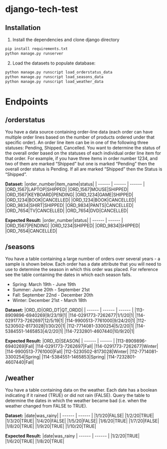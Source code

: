 # django-tech-test

## Installation

1. Install the dependencies and clone django directory

```sh
pip install requirements.txt
python manage.py runserver
```

2. Load the datasets to populate database:
```sh
python manage.py runscript load_orderstatus_data
python manage.py runscript load_seasons_data
python manage.py runscript load_weather_data
```


# Endpoints
## /orderstatus

You have a data source containing order-line data (each order can have multiple order lines based on the number of products ordered under that specific order). An order line item can be in one of the following three statuses: Pending, Shipped, Cancelled. You want to determine the status of the overall order based on the statuses of each individual order line item for that order. For example, if you have three items in order number 1234, and two of them are marked “Shipped” but one is marked “Pending” then the overall order status is Pending. If all are marked “Shipped” then the Status is “Shipped”.

**Dataset:**
|order_number|item_name|status|
| ------ | ------ | ------ |
|ORD_1567|LAPTOP|SHIPPED|
|ORD_1567|MOUSE|SHIPPED|
|ORD_1567|KEYBOARD|PENDING|
|ORD_1234|GAME|SHIPPED|
|ORD_1234|BOOK|CANCELLED|
|ORD_1234|BOOK|CANCELLED|
|ORD_9834|SHIRT|SHIPPED|
|ORD_9834|PANTS|CANCELLED|
|ORD_7654|TV|CANCELLED|
|ORD_7654|DVD|CANCELLED|

**Expected Result:**
|order_number|status|
| ------ | ------ |
|ORD_1567|PENDING|
|ORD_1234|SHIPPED|
|ORD_9834|SHIPPED|
|ORD_7654|CANCELLED|

## /seasons

You have a table containing a large number of orders over several years - a sample is shown below. Each order has a date attribute that you will need to use to determine the season in which this order was placed. For reference see the table containing the dates in which each season falls.
- Spring: March 19th - June 19th
- Summer: June 20th - September 21st
- Fall: September 22nd - December 20th
- Winter: December 21st - March 18th

**Dataset:**
|ORD_ID|ORD_DT|QT_ORDD|
| ------ | ------ | ------ |
|113-8909896-6940269|9/23/19|1|
|114-0291773-7262677|1/1/20|1|
|114-0291773-7262697|12/5/19|1|
|114-9900513-7761000|9/24/20|1|
|112-5230502-8173028|1/30/20|1|
|112-7714081-3300254|5/2/20|1|
|114-5384551-1465853|4/2/20|1|
|114-7232801-4607440|10/9/20|1|

**Expected Result:**
|ORD_ID|SEASON|
| ------ | ------ |
|113-8909896-6940269|Fall|
|114-0291773-7262697|Fall|
|114-0291773-7262677|Winter|
|114-9900513-7761000|Fall|
|112-5230502-8173028|Winter|
|112-7714081-3300254|Spring|
|114-5384551-1465853|Spring|
|114-7232801-4607440|Fall|

## /weather
You have a table containing data on the weather. Each date has a boolean indicating if it rained (TRUE) or did not rain (FALSE). Query the table to determine the dates in which the weather became bad (i.e. when the weather changed from FALSE to TRUE).

**Dataset:**
|date|was_rainy|
| ------ | ------ |
|1/1/20|FALSE|
|1/2/20|TRUE|
|1/3/20|TRUE|
|1/4/20|FALSE|
|1/5/20|FALSE|
|1/6/20|TRUE|
|1/7/20|FALSE|
|1/8/20|TRUE|
|1/9/20|TRUE|
|1/10/20|TRUE|


**Expected Result:**
|date|was_rainy
| ------ | ------ |
|1/2/20|TRUE|
|1/6/20|TRUE|
|1/8/20|TRUE|
